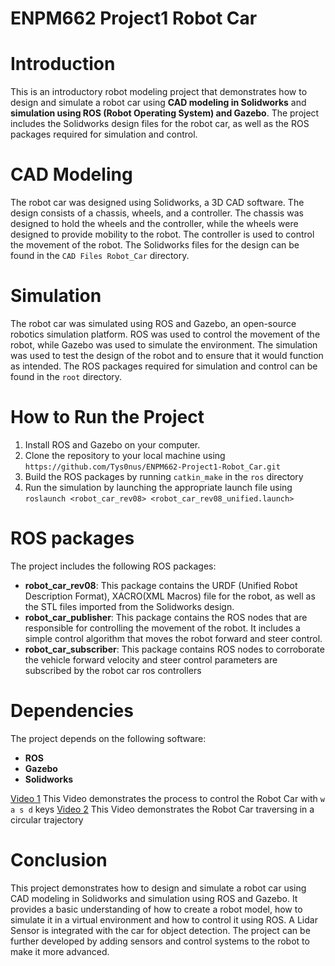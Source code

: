 # ENPM662 Project1 Robot Car
<!-- CAD Modeling &amp; Simulation using ROS-Gazebo Environment -->
# Introduction

This is an introductory robot modeling project that demonstrates how to design and simulate a robot car using **CAD modeling in Solidworks** and **simulation using ROS (Robot Operating System) and Gazebo**. The project includes the Solidworks design files for the robot car, as well as the ROS packages required for simulation and control.

# CAD Modeling

The robot car was designed using Solidworks, a 3D CAD software. The design consists of a chassis, wheels, and a controller. The chassis was designed to hold the wheels and the controller, while the wheels were designed to provide mobility to the robot. The controller is used to control the movement of the robot. The Solidworks files for the design can be found in the `CAD Files Robot_Car` directory.

# Simulation

The robot car was simulated using ROS and Gazebo, an open-source robotics simulation platform. ROS was used to control the movement of the robot, while Gazebo was used to simulate the environment. The simulation was used to test the design of the robot and to ensure that it would function as intended. The ROS packages required for simulation and control can be found in the `root` directory.

# How to Run the Project

1. Install ROS and Gazebo on your computer.
2. Clone the repository to your local machine using `https://github.com/Tys0nus/ENPM662-Project1-Robot_Car.git`
3. Build the ROS packages by running `catkin_make` in the `ros` directory
4. Run the simulation by launching the appropriate launch file using `roslaunch <robot_car_rev08> <robot_car_rev08_unified.launch>`

# ROS packages

The project includes the following ROS packages:

- **robot_car_rev08**: This package contains the URDF (Unified Robot Description Format), XACRO(XML Macros) file for the robot, as well as the STL files imported from the Solidworks design.
- **robot_car_publisher**: This package contains the ROS nodes that are responsible for controlling the movement of the robot. It includes a simple control algorithm that moves the robot forward and steer control.
- **robot_car_subscriber**: This package contains ROS nodes to corroborate the vehicle forward velocity and steer control parameters are subscribed by the robot car ros controllers

# Dependencies

The project depends on the following software:
- **ROS**
- **Gazebo**
- **Solidworks**

[Video 1](https://drive.google.com/file/d/1exGQE69sUVnIPqdVEfN2HyqEFimZgEAD/view?usp=share_link)
This Video demonstrates the process to control the Robot Car with `w a s d` keys 
[Video 2](https://drive.google.com/file/d/1GPtPinrDI5i7DjVGwFRS_OJyxce2KyqR/view?usp=share_link)
This Video demonstrates the Robot Car traversing in a circular trajectory

# Conclusion

This project demonstrates how to design and simulate a robot car using CAD modeling in Solidworks and simulation using ROS and Gazebo. It provides a basic understanding of how to create a robot model, how to simulate it in a virtual environment and how to control it using ROS. A Lidar Sensor is integrated with the car for object detection. The project can be further developed by adding sensors and control systems to the robot to make it more advanced.
